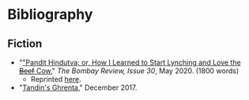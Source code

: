 # Bibliography

## Fiction

  * "<a href="https://thebombayreview.com/2020/05/25/pandit-hindutva-or-how-i-learned-to-start-lynching-and-love-the-beefn0t-cow-ayan-de/" target="_blank">"Pandit Hindutva; or, How I Learned to Start Lynching and Love the ~~Beef~~ Cow</a>," <cite>The Bombay Review, Issue 30</cite>, May 2020. (1800 words)
    * Reprinted <a href="./fiction/pandit-hindutva.html">here</a>. 
  * "<a href="./fiction/tandin-s-ghrenta.html">Tandin's Ghrenta</a>," December 2017.

